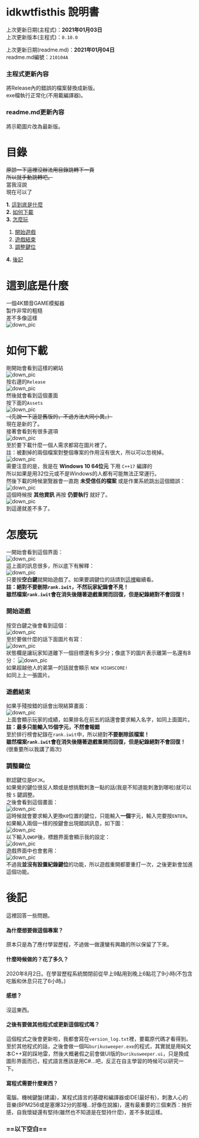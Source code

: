 
# idkwtfisthis 說明書
上次更新日期(主程式)：**2021年01月03日**  
上次更新版本(主程式)：`0.10.0`  

上次更新日期(readme.md)：**2021年01月04日**  
readme.md編號：`210104A`  
### 主程式更新內容
將Release內的錯誤的檔案替換成新版。  
exe檔執行正常化(不用載編譯器)。
### readme.md更新內容
將示範圖片改為最新版。
# 目錄
~~原諒一下這裡沒辦法用目錄跳轉下一頁~~  
~~所以就手動跳轉吧。~~  
當我沒說  
現在可以了  
<!-- TOC -->
**1.** [這到底是什麼](#這到底是什麼)  
**2.** [如何下載](#如何下載)  
**3.** [怎麼玩](#怎麼玩)  
1. [開始遊戲](#開始遊戲)  
2. [遊戲結束](#遊戲結束)  
3. [調整鍵位](#調整鍵位)  

**4.** [後記](#後記)   
<!-- /TOC -->
# 這到底是什麼
一個4K類音GAME模擬器  
製作非常的粗糙  
差不多像這樣  
![down_pic](https://github.com/DABRiXPERT/idkwtfisthis/blob/master/gameplay_screenshot/title.png)  
# 如何下載
剛開始會看到這樣的網站  
![down_pic](https://github.com/DABRiXPERT/idkwtfisthis/blob/master/gameplay_screenshot/1.png)  
按右邊的`Release`  
![down_pic](https://github.com/DABRiXPERT/idkwtfisthis/blob/master/gameplay_screenshot/2.png)  
然後就會看到這個畫面  
按下面的`Assets`  
![down_pic](https://github.com/DABRiXPERT/idkwtfisthis/blob/master/gameplay_screenshot/3.png)  
~~（先說一下這是舊版的，不過方法大同小異。）~~  
現在是新的了。  
接著會看到有很多選項  
![down_pic](https://github.com/DABRiXPERT/idkwtfisthis/blob/master/gameplay_screenshot/4.png)  
至於要下載什麼一個人需求都寫在圖片裡了。  
註：被劃掉的兩個檔案對整個專案的作用沒有很大，所以可以忽視掉。    
![down_pic](https://github.com/DABRiXPERT/idkwtfisthis/blob/master/gameplay_screenshot/5.png)  
需要注意的是，我是在 **Windows 10 64位元** 下用 `C++17` 編譯的  
所以如果是用32位元或不是Windows的人都有可能無法正常運行。  
然後下載的時候瀏覽器會一直跑 **未受信任的檔案** 或是作業系統跳出這個錯誤：  
![down_pic](https://github.com/DABRiXPERT/idkwtfisthis/blob/master/gameplay_screenshot/6.png)  
這個時候按 **其他資訊** 再按 **仍要執行** 就好了。  
![down_pic](https://github.com/DABRiXPERT/idkwtfisthis/blob/master/gameplay_screenshot/7.png)  
到這邊就差不多了。
# 怎麼玩
一開始會看到這個界面：  
![down_pic](https://github.com/DABRiXPERT/idkwtfisthis/blob/master/gameplay_screenshot/8.png)  
這上面的訊息很多，所以底下有解釋：  
![down_pic](https://github.com/DABRiXPERT/idkwtfisthis/blob/master/gameplay_screenshot/9.png)  
只要按**空白鍵**就開始遊戲了。如果要調鍵位的話請到[這裡](#調整鍵位)繼續看。  
**註：絕對不要刪除`rank.iwit`，不然玩家紀錄會不見！**  
**雖然檔案`rank.iwit`會在消失後隨著遊戲重開而回復，但是紀錄絕對不會回復！**
### 開始遊戲
按空白鍵之後會看到這個：  
![down_pic](https://github.com/DABRiXPERT/idkwtfisthis/blob/master/gameplay_screenshot/10.png)  
至於要做什麼的話下面圖片有寫：  
![down_pic](https://github.com/DABRiXPERT/idkwtfisthis/blob/master/gameplay_screenshot/11.png)  
狀態欄是讓玩家知道離下一個目標還有多少分；像底下的圖片表示離第一名還有8分：
![down_pic](https://github.com/DABRiXPERT/idkwtfisthis/blob/master/gameplay_screenshot/12.png)  
如果超越他人的弟第一的話就會顯示 `NEW HIGHSCORE!`  
如同上上一張圖片。
### 遊戲結束
如果手殘按錯的話會出現結算畫面：  
![down_pic](https://github.com/DABRiXPERT/idkwtfisthis/blob/master/gameplay_screenshot/13.png)  
上面會顯示玩家的成績，如果排名在前五的話還會要求輸入名字，如同上面圖片。  
**註：最多只能輸入15個字元，不然會報錯**  
至於排行榜會紀錄在`rank.iwit`中，所以絕對**不要刪除該檔案！**  
**雖然檔案`rank.iwit`會在消失後隨著遊戲重開而回復，但是紀錄絕對不會回復！**  
(很重要所以我講了兩次)
### 調整鍵位
默認鍵位是`DFJK`。   
如果覺的鍵位很反人類或是想挑戰刺激一點的話(我是不知道能刺激到哪啦)就可以按 `S` 鍵調整。  
之後會看到這個畫面：  
![down_pic](https://github.com/DABRiXPERT/idkwtfisthis/blob/master/gameplay_screenshot/14.png)  
這時候就會要求輸入更換`K0`位置的鍵位，只能輸入**一個**字元，輸入完要按`ENTER`。  
如果輸入兩個一樣的按鍵會出現錯誤訊息，如下圖：  
![down_pic](https://github.com/DABRiXPERT/idkwtfisthis/blob/master/gameplay_screenshot/15.png)  
以下輸入`QWOP`後，標題界面會顯示我的設定：  
![down_pic](https://github.com/DABRiXPERT/idkwtfisthis/blob/master/gameplay_screenshot/16.png)  
遊戲界面中也會套用：  
![down_pic](https://github.com/DABRiXPERT/idkwtfisthis/blob/master/gameplay_screenshot/17.png)  
不過我**並沒有設置紀錄鍵位**的功能，所以遊戲重開都要重打一次，之後更新會加進這個功能。
# 後記
這裡回答一些問題。  
#### 為什麼想要做這個專案？
原本只是為了應付學習歷程，不過做一做還蠻有興趣的所以保留了下來。
#### 什麼時候做的？花了多久？
2020年8月2日。在學習歷程系統關閉前從早上9點用到晚上6點花了9小時(不包含吃飯和休息只花了6小時。)
#### 感想？
沒這東西。
#### 之後有要做其他程式或更新這個程式嗎？
這個程式之後會更新啦，我都會寫在`version_log.txt`裡，要載原代碼才看得到。
至於其他程式的話，之後會做一個叫`burikusweeper.exe`的程式，其實就是用純文本C++寫的踩地雷，然後大概暑假之前會做UI版的`burikusweeper.ui`，只是換成圖形界面而已，程式語言應該是用C#...吧，反正在自主學習的時候可以研究一下。
#### 寫程式需要什麼東西？
電腦，機械鍵盤(建議)，某程式語言的基礎和編譯器或IDE(最好有)，刺激人心的音樂(BPM256或是塞爆32分的那種...好像在說誰)，還有最重要的三個東西：挫折感，自我懷疑還有堅持(雖然也不知道是在堅持什麼)，差不多就這樣。


### **==以下空白==**
